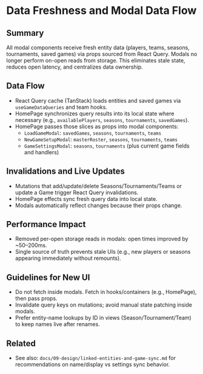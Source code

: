 # Data Freshness and Modal Data Flow

## Summary

All modal components receive fresh entity data (players, teams, seasons, tournaments, saved games) via props sourced from React Query. Modals no longer perform on-open reads from storage. This eliminates stale state, reduces open latency, and centralizes data ownership.

## Data Flow

- React Query cache (TanStack) loads entities and saved games via `useGameDataQueries` and team hooks.
- HomePage synchronizes query results into its local state where necessary (e.g., `availablePlayers`, `seasons`, `tournaments`, `savedGames`).
- HomePage passes those slices as props into modal components:
  - `LoadGameModal`: `savedGames`, `seasons`, `tournaments`, `teams`
  - `NewGameSetupModal`: `masterRoster`, `seasons`, `tournaments`, `teams`
  - `GameSettingsModal`: `seasons`, `tournaments` (plus current game fields and handlers)

## Invalidations and Live Updates

- Mutations that add/update/delete Seasons/Tournaments/Teams or update a Game trigger React Query invalidations.
- HomePage effects sync fresh query data into local state.
- Modals automatically reflect changes because their props change.

## Performance Impact

- Removed per-open storage reads in modals: open times improved by ~50–200ms.
- Single source of truth prevents stale UIs (e.g., new players or seasons appearing immediately without remounts).

## Guidelines for New UI

- Do not fetch inside modals. Fetch in hooks/containers (e.g., HomePage), then pass props.
- Invalidate query keys on mutations; avoid manual state patching inside modals.
- Prefer entity-name lookups by ID in views (Season/Tournament/Team) to keep names live after renames.

## Related

- See also: `docs/09-design/linked-entities-and-game-sync.md` for recommendations on name/display vs settings sync behavior.

